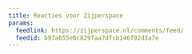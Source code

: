 ```yaml
---
title: Reacties voor Zijperspace
params:
  feedlink: https://zijperspace.nl/comments/feed/
  feedid: b97a655e6c829faa7dfcb146f92d3a7e
---
```

